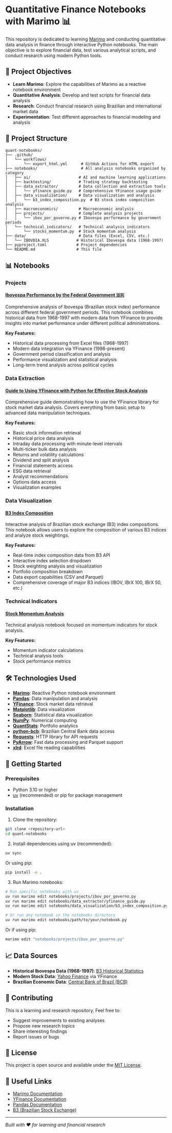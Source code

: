 # Quantitative Finance Notebooks with Marimo 📊

This repository is dedicated to learning [Marimo](https://marimo.io/) and conducting quantitative data analysis in finance through interactive Python notebooks. The main objective is to explore financial data, test various analytical scripts, and conduct research using modern Python tools.

## 🎯 Project Objectives

- **Learn Marimo**: Explore the capabilities of Marimo as a reactive notebook environment
- **Quantitative Analysis**: Develop and test scripts for financial data analysis
- **Research**: Conduct financial research using Brazilian and international market data
- **Experimentation**: Test different approaches to financial modeling and analysis

## 📁 Project Structure

```
quant-notebooks/
├── .github/
│   └── workflows/
│       └── export_html.yml      # GitHub Actions for HTML export
├── notebooks/                   # All analysis notebooks organized by category
│   ├── ai/                     # AI and machine learning applications
│   ├── backtesting/            # Trading strategy backtesting
│   ├── data_extractor/         # Data collection and extraction tools
│   │   └── yfinance_guide.py   # Comprehensive YFinance usage guide
│   ├── data_visualization/     # Data visualization and analysis
│   │   └── b3_index_composition.py  # B3 stock index composition analysis
│   ├── macroeconomics/         # Macroeconomic analysis
│   ├── projects/               # Complete analysis projects
│   │   └── ibov_por_governo.py # Ibovespa performance by government periods
│   └── technical_indicators/   # Technical analysis indicators
│       └── stocks_momentum.py  # Stock momentum analysis
├── data/                       # Data files (Excel, CSV, etc.)
│   └── IBOVDIA.XLS            # Historical Ibovespa data (1968-1997)
├── pyproject.toml             # Project dependencies
└── README.md                  # This file
```

## 📊 Notebooks

### Projects

#### [Ibovespa Performance by the Federal Government 🇧🇷](./notebooks/projects/ibov_por_governo.py)
Comprehensive analysis of Ibovespa (Brazilian stock index) performance across different federal government periods. This notebook combines historical data from 1968-1997 with modern data from YFinance to provide insights into market performance under different political administrations.

**Key Features:**
- Historical data processing from Excel files (1968-1997)
- Modern data integration via YFinance (1998-present)
- Government period classification and analysis
- Performance visualization and statistical analysis
- Long-term trend analysis across political cycles

### Data Extraction

#### [Guide to Using YFinance with Python for Effective Stock Analysis](./notebooks/data_extractor/yfinance_guide.py)
Comprehensive guide demonstrating how to use the YFinance library for stock market data analysis. Covers everything from basic setup to advanced data manipulation techniques.

**Key Features:**
- Basic stock information retrieval
- Historical price data analysis
- Intraday data processing with minute-level intervals
- Multi-ticker bulk data analysis
- Returns and volatility calculations
- Dividend and split analysis
- Financial statements access
- ESG data retrieval
- Analyst recommendations
- Options data access
- Visualization examples

### Data Visualization

#### [B3 Index Composition](./notebooks/data_visualization/b3_index_composition.py)
Interactive analysis of Brazilian stock exchange (B3) index compositions. This notebook allows users to explore the composition of various B3 indices and analyze stock weightings.

**Key Features:**
- Real-time index composition data from B3 API
- Interactive index selection dropdown
- Stock weighting analysis and visualization
- Portfolio composition breakdown
- Data export capabilities (CSV and Parquet)
- Comprehensive coverage of major B3 indices (IBOV, IBrX 100, IBrX 50, etc.)

### Technical Indicators

#### [Stock Momentum Analysis](./notebooks/technical_indicators/stocks_momentum.py)
Technical analysis notebook focused on momentum indicators for stock analysis.

**Key Features:**
- Momentum indicator calculations
- Technical analysis tools
- Stock performance metrics

## 🛠️ Technologies Used

- **[Marimo](https://marimo.io/)**: Reactive Python notebook environment
- **[Pandas](https://pandas.pydata.org/)**: Data manipulation and analysis
- **[YFinance](https://github.com/ranaroussi/yfinance)**: Stock market data retrieval
- **[Matplotlib](https://matplotlib.org/)**: Data visualization
- **[Seaborn](https://seaborn.pydata.org/)**: Statistical data visualization
- **[NumPy](https://numpy.org/)**: Numerical computing
- **[QuantStats](https://github.com/ranaroussi/quantstats)**: Portfolio analytics
- **[python-bcb](https://github.com/wilsonfreitas/python-bcb)**: Brazilian Central Bank data access
- **[Requests](https://docs.python-requests.org/)**: HTTP library for API requests
- **[PyArrow](https://arrow.apache.org/docs/python/)**: Fast data processing and Parquet support
- **[xlrd](https://github.com/python-excel/xlrd)**: Excel file reading capabilities

## 🚀 Getting Started

### Prerequisites

- Python 3.10 or higher
- [uv](https://docs.astral.sh/uv/) (recommended) or pip for package management

### Installation

1. Clone the repository:
```bash
git clone <repository-url>
cd quant-notebooks
```

2. Install dependencies using uv (recommended):
```bash
uv sync
```

Or using pip:
```bash
pip install -e .
```

3. Run Marimo notebooks:
```bash
# Run specific notebooks with uv
uv run marimo edit notebooks/projects/ibov_por_governo.py
uv run marimo edit notebooks/data_extractor/yfinance_guide.py
uv run marimo edit notebooks/data_visualization/b3_index_composition.py

# Or run any notebook in the notebooks directory
uv run marimo edit notebooks/path/to/your/notebook.py
```

Or if using pip:
```bash
marimo edit "notebooks/projects/ibov_por_governo.py"
```

## 📈 Data Sources

- **Historical Ibovespa Data (1968-1997)**: [B3 Historical Statistics](https://www.b3.com.br/en_us/market-data-and-indices/indexes/broad-indexes/indice-ibovespa-ibovespa-historic-statistics.htm)
- **Modern Stock Data**: [Yahoo Finance](https://finance.yahoo.com/) via YFinance
- **Brazilian Economic Data**: [Central Bank of Brazil (BCB)](https://www.bcb.gov.br/)

## 🤝 Contributing

This is a learning and research repository. Feel free to:

- Suggest improvements to existing analyses
- Propose new research topics
- Share interesting findings
- Report issues or bugs

## 📝 License

This project is open source and available under the [MIT License](LICENSE).

## 🔗 Useful Links

- [Marimo Documentation](https://docs.marimo.io/)
- [YFinance Documentation](https://github.com/ranaroussi/yfinance)
- [Pandas Documentation](https://pandas.pydata.org/docs/)
- [B3 (Brazilian Stock Exchange)](https://www.b3.com.br/)

---

*Built with ❤️ for learning and financial research*
